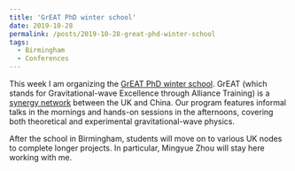 ```yaml
---
title: 'GrEAT PhD winter school'
date: 2019-10-28
permalink: /posts/2019-10-28-great-phd-winter-school
tags:
  - Birmingham
  - Conferences
---
```


This week I am organizing the [GrEAT PhD winter school](<https://sites.google.com/view/greatnetworkschool>). GrEAT (which stands for Gravitational-wave Excellence through Alliance Training) is a [synergy network](<https://gilsay.physics.gla.ac.uk/dokuwiki/doku.php?id=great_network:start>) between the UK and China. Our program features informal talks in the mornings and hands-on sessions in the afternoons, covering both theoretical and experimental gravitational-wave physics.

After the school in Birmingham, students will move on to various UK nodes to complete longer projects. In particular, Mingyue Zhou will stay here working with me.

